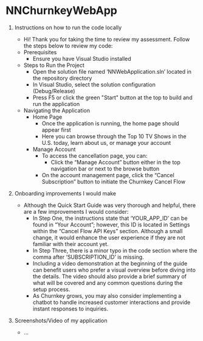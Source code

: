 # NNChurnkeyWebApp
1. Instructions on how to run the code locally
   - Hi! Thank you for taking the time to review my assessment. Follow the steps below to review my code:
   - Prerequisites
      - Ensure you have Visual Studio installed
   - Steps to Run the Project
      - Open the solution file named ‘NNWebApplication.sln’ located in the repository directory
      - In Visual Studio, select the solution configuration (Debug/Release)
      - Press F5 or click the green "Start" button at the top to build and run the application
   - Navigating the Application
      - Home Page
         - Once the application is running, the home page should appear first
         - Here you can browse through the Top 10 TV Shows in the U.S. today, learn about us, or manage your account
      - Manage Account
         - To access the cancellation page, you can:
            - Click the “Manage Account” button either in the top navigation bar or next to the browse button
         - On the account management page, click the “Cancel Subscription” button to initiate the Churnkey Cancel Flow
           
3. Onboarding improvements I would make
   - Although the Quick Start Guide was very thorough and helpful, there are a few improvements I would consider:
      - In Step One, the instructions state that ‘YOUR_APP_ID’ can be found in “Your Account”; however, this ID is located in Settings within the “Cancel Flow API Keys” section. Although a small change, it would enhance the user experience if they are not familiar with their account yet.
     - In Step Three, there is a minor typo in the code section where the comma after ‘SUBSCRIPTION_ID’ is missing.
     - Including a video demonstration at the beginning of the guide can benefit users who prefer a visual overview before diving into the details. The video should also provide a brief summary of what will be covered and any common questions during the setup process.
      - As Churnkey grows, you may also consider implementing a chatbot to handle increased customer interactions and provide instant responses to inquiries. 

5. Screenshots/Video of my application
   - ...
